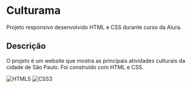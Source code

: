# Culturama
Projeto responsivo desenvolvido HTML e CSS durante curso da Alura.

## Descrição
O projeto é um website que mostra as principais atividades culturais da cidade de São Paulo. Foi construído com HTML e CSS.

![HTML5](https://img.shields.io/badge/html5-%23E34F26.svg?style=for-the-badge&logo=html5&logoColor=white)
![CSS3](https://img.shields.io/badge/css3-%231572B6.svg?style=for-the-badge&logo=css3&logoColor=white)
